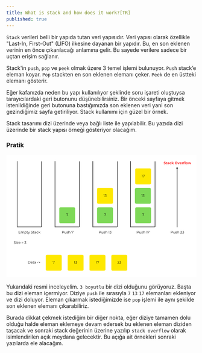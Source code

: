 ```yaml
---
title: What is stack and how does it work?[TR]
published: true
---
```



`Stack` verileri belli bir yapıda tutan veri yapısıdır. Veri yapısı olarak özellikle "Last-In, First-Out" (LIFO) ilkesine dayanan bir yapıdır. Bu, en son eklenen verinin en önce çıkarılacağı anlamına gelir. Bu sayede verilere sadece bir uçtan erişim sağlanır.

Stack'in `push`, `pop` ve `peek` olmak üzere 3 temel işlemi bulunuyor. `Push` stack’e eleman koyar. `Pop` stackten en son eklenen elemanı çeker. `Peek` de en üstteki elemanı gösterir. 

Eğer kafanızda neden bu yapı kullanılıyor şeklinde soru işareti oluştuysa tarayıcılardaki geri butonunu düşünebilirsiniz. Bir önceki sayfaya gitmek istenildiğinde geri butonuna bastığımızda son eklenen veri yani son gezindiğimiz sayfa getiriliyor. Stack kullanımı için güzel bir örnek.

Stack tasarımı dizi üzerinde veya bağlı liste ile yapılabilir. Bu yazıda dizi üzerinde bir stack yapısı örneği gösteriyor olacağım.

### [](#header-3)Pratik

![Stack Overflow](/assets/stack.png)

Yukarıdaki resmi inceleyelim. `3 boyutlu` bir dizi olduğunu görüyoruz. Başta bu dizi eleman içermiyor. Diziye `push` ile sırasıyla `7` `13` `17` elemanları ekleniyor ve dizi doluyor. Eleman çıkarmak istediğimizde ise `pop` işlemi ile aynı şekilde son eklenen elemanı çıkarabiliriz. 

Burada dikkat çekmek istediğim bir diğer nokta, eğer diziye tamamen dolu olduğu halde eleman eklemeye devam edersek bu eklenen eleman diziden taşacak ve sonraki stack değerinin üzerine yazılıp `stack overflow` olarak isimlendirilen açık meydana gelecektir. Bu açığa ait örnekleri sonraki yazılarda ele alacağım. 



